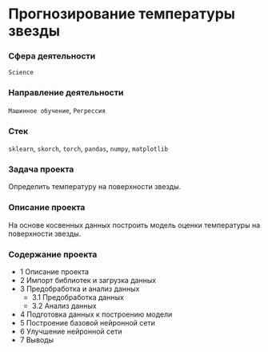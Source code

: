 # **Прогнозирование температуры звезды**

### **Сфера деятельности**
`Science`

### **Направление деятельности**
`Машинное обучение`, `Регрессия`

### **Стек**
`sklearn`, `skorch`, `torch`, `pandas`, `numpy`, `matplotlib`

### **Задача проекта**
Определить температуру на поверхности звезды.

### **Описание проекта**
На основе косвенных данных построить модель оценки температуры на поверхности звезды.

### **Содержание проекта**
- 1  Описание проекта
- 2  Импорт библиотек и загрузка данных
- 3  Предобработка и анализ данных
  - 3.1  Предобработка данных
  - 3.2  Анализ данных
- 4  Подготовка данных к построению модели
- 5  Построение базовой нейронной сети
- 6  Улучшение нейронной сети
- 7  Выводы
